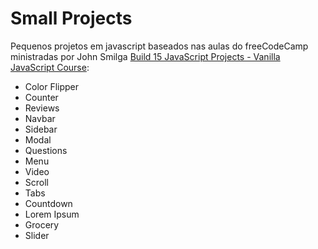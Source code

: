 # Small Projects
Pequenos projetos em javascript baseados nas aulas do freeCodeCamp ministradas por John Smilga [Build 15 JavaScript Projects - Vanilla JavaScript Course](https://youtu.be/3PHXvlpOkf4?si=aGOwrkLAtNBsUvIg):

- Color Flipper
- Counter
- Reviews
- Navbar
- Sidebar
- Modal
- Questions
- Menu
- Video
- Scroll
- Tabs
- Countdown
- Lorem Ipsum
- Grocery
- Slider
